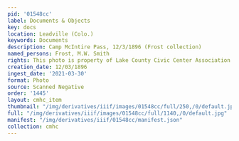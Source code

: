 ```yaml
---
pid: '01548cc'
label: Documents & Objects
key: docs
location: Leadville (Colo.)
keywords: Documents
description: Camp McIntire Pass, 12/3/1896 (Frost collection)
named_persons: Frost, M.W. Smith
rights: This photo is property of Lake County Civic Center Association.
creation_date: 12/03/1896
ingest_date: '2021-03-30'
format: Photo
source: Scanned Negative
order: '1445'
layout: cmhc_item
thumbnail: "/img/derivatives/iiif/images/01548cc/full/250,/0/default.jpg"
full: "/img/derivatives/iiif/images/01548cc/full/1140,/0/default.jpg"
manifest: "/img/derivatives/iiif/01548cc/manifest.json"
collection: cmhc
---
```

